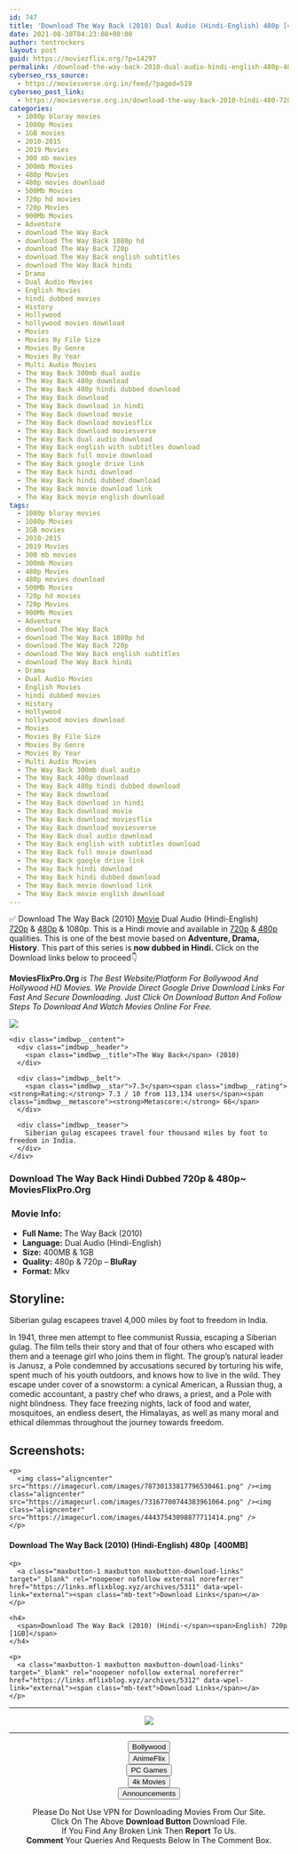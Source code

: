 ```yaml
---
id: 747
title: 'Download The Way Back (2010) Dual Audio (Hindi-English) 480p [400MB] || 720p [1GB]'
date: 2021-08-30T04:23:08+00:00
author: tentrockers
layout: post
guid: https://moviezflix.org/?p=14297
permalink: /download-the-way-back-2010-dual-audio-hindi-english-480p-400mb-720p-1gb/
cyberseo_rss_source:
  - https://moviesverse.org.in/feed/?paged=519
cyberseo_post_link:
  - https://moviesverse.org.in/download-the-way-back-2010-hindi-480-720p/
categories:
  - 1080p bluray movies
  - 1080p Movies
  - 1GB movies
  - 2010-2015
  - 2019 Movies
  - 300 mb movies
  - 300mb Movies
  - 480p Movies
  - 480p movies download
  - 500Mb Movies
  - 720p hd movies
  - 720p Movies
  - 900Mb Movies
  - Adventure
  - download The Way Back
  - download The Way Back 1080p hd
  - download The Way Back 720p
  - download The Way Back english subtitles
  - download The Way Back hindi
  - Drama
  - Dual Audio Movies
  - English Movies
  - hindi dubbed movies
  - History
  - Hollywood
  - hollywood movies download
  - Movies
  - Movies By File Size
  - Movies By Genre
  - Movies By Year
  - Multi Audio Movies
  - The Way Back 300mb dual audio
  - The Way Back 480p download
  - The Way Back 480p hindi dubbed download
  - The Way Back download
  - The Way Back download in hindi
  - The Way Back download movie
  - The Way Back download moviesflix
  - The Way Back download moviesverse
  - The Way Back dual audio download
  - The Way Back english with subtitles download
  - The Way Back full movie download
  - The Way Back google drive link
  - The Way Back hindi download
  - The Way Back hindi dubbed download
  - The Way Back movie download link
  - The Way Back movie english download
tags:
  - 1080p bluray movies
  - 1080p Movies
  - 1GB movies
  - 2010-2015
  - 2019 Movies
  - 300 mb movies
  - 300mb Movies
  - 480p Movies
  - 480p movies download
  - 500Mb Movies
  - 720p hd movies
  - 720p Movies
  - 900Mb Movies
  - Adventure
  - download The Way Back
  - download The Way Back 1080p hd
  - download The Way Back 720p
  - download The Way Back english subtitles
  - download The Way Back hindi
  - Drama
  - Dual Audio Movies
  - English Movies
  - hindi dubbed movies
  - History
  - Hollywood
  - hollywood movies download
  - Movies
  - Movies By File Size
  - Movies By Genre
  - Movies By Year
  - Multi Audio Movies
  - The Way Back 300mb dual audio
  - The Way Back 480p download
  - The Way Back 480p hindi dubbed download
  - The Way Back download
  - The Way Back download in hindi
  - The Way Back download movie
  - The Way Back download moviesflix
  - The Way Back download moviesverse
  - The Way Back dual audio download
  - The Way Back english with subtitles download
  - The Way Back full movie download
  - The Way Back google drive link
  - The Way Back hindi download
  - The Way Back hindi dubbed download
  - The Way Back movie download link
  - The Way Back movie english download
---
```

<div class="thecontent clearfix">
  <p>
    ✅ Download The Way Back (2010) <a href="https://moviesverse.org.in/category/movies/" data-wpel-link="internal">Movie</a> Dual Audio (Hindi-English) <a href="https://moviesverse.org.in/720p-movies/" data-wpel-link="internal">720p</a>&nbsp;&&nbsp;<a href="https://moviesverse.org.in/480p-movies/" data-wpel-link="internal">480p</a> & 1080p. This is a Hindi movie and available in <a href="https://moviesverse.org.in/720p-movies/" data-wpel-link="internal">720p</a>&nbsp;&&nbsp;<a href="https://moviesverse.org.in/480p-movies/" data-wpel-link="internal">480p</a> qualities. This is one of the best movie based on <strong>Adventure, Drama, History</strong>. This part of this series is <strong>now dubbed in <span>Hindi.&nbsp;</span></strong><span>Click on the Download links below to proceed👇</span>
  </p>
  
  <p>
    <strong><span>MoviesFlixPro.Org&nbsp;</span></strong><em>is The Best Website/Platform For Bollywood And Hollywood HD Movies. We Provide Direct Google Drive Download Links For Fast And Secure Downloading. Just Click On Download Button And Follow Steps To&nbsp;Download And Watch Movies Online For Free.</em>
  </p>
  
  <div class="imdbwp imdbwp--movie dark">
    <div class="imdbwp__thumb">
      <a class="imdbwp__link" target="_blank" title="The Way Back" href="https://www.imdb.com/title/tt1023114/" rel="nofollow external noopener noreferrer" data-wpel-link="external"><img class="imdbwp__img" src="https://m.media-amazon.com/images/M/MV5BMTg5MTc5MTM3Ml5BMl5BanBnXkFtZTcwMDI2NzgwNA@@._V1_SX300.jpg" /></a>
    </div>
    
    <div class="imdbwp__content">
      <div class="imdbwp__header">
        <span class="imdbwp__title">The Way Back</span> (2010)
      </div>
      
      <div class="imdbwp__belt">
        <span class="imdbwp__star">7.3</span><span class="imdbwp__rating"><strong>Rating:</strong> 7.3 / 10 from 113,134 users</span><span class="imdbwp__metascore"><strong>Metascore:</strong> 66</span>
      </div>
      
      <div class="imdbwp__teaser">
        Siberian gulag escapees travel four thousand miles by foot to freedom in India.
      </div>
    </div>
  </div>
  
  <h3>
    <span>Download The Way Back Hindi Dubbed 720p & 480p~ MoviesFlixPro.Org</span>
  </h3>
  
  <h3>
    <span>&nbsp;Movie Info:&nbsp;</span>
  </h3>
  
  <ul>
    <li>
      <strong>Full Name: </strong>The Way Back (2010)
    </li>
    <li>
      <strong>Language:</strong> Dual Audio (Hindi-English)
    </li>
    <li>
      <strong>Size:</strong> 400MB & 1GB
    </li>
    <li>
      <strong>Quality:</strong> 480p & 720p – <span><strong>BluRay</strong></span>
    </li>
    <li>
      <strong>Format:</strong>&nbsp;Mkv
    </li>
  </ul>
  
  <h2>
    <span>Storyline:</span>
  </h2>
  
  <p>
    Siberian gulag escapees travel 4,000 miles by foot to freedom in India.
  </p>
  
  <div>
    In 1941, three men attempt to flee communist Russia, escaping a Siberian gulag. The film tells their story and that of four others who escaped with them and a teenage girl who joins them in flight. The group’s natural leader is Janusz, a Pole condemned by accusations secured by torturing his wife, spent much of his youth outdoors, and knows how to live in the wild. They escape under cover of a snowstorm: a cynical American, a Russian thug, a comedic accountant, a pastry chef who draws, a priest, and a Pole with night blindness. They face freezing nights, lack of food and water, mosquitoes, an endless desert, the Himalayas, as well as many moral and ethical dilemmas throughout the journey towards freedom.
  </div>
  
  <div class="summary_text">
    <h2>
      <span>Screenshots:</span>
    </h2>
    
    <p>
      <img class="aligncenter" src="https://imagecurl.com/images/78730133817796530461.png" /><img class="aligncenter" src="https://imagecurl.com/images/73167700744383961064.png" /><img class="aligncenter" src="https://imagecurl.com/images/44437543098877711414.png" />
    </p>
  </div>
  
  <div class="inline canwrap">
    <h4>
      <span>Download The Way Back (2010) (Hindi-English) </span><span>480p&nbsp; [400MB]</span>
    </h4>
    
    <p>
      <a class="maxbutton-1 maxbutton maxbutton-download-links" target="_blank" rel="noopener nofollow external noreferrer" href="https://links.mflixblog.xyz/archives/5311" data-wpel-link="external"><span class="mb-text">Download Links</span></a>
    </p>
    
    <h4>
      <span>Download The Way Back (2010) (Hindi-</span><span>English) 720p [1GB]</span>
    </h4>
    
    <p>
      <a class="maxbutton-1 maxbutton maxbutton-download-links" target="_blank" rel="noopener nofollow external noreferrer" href="https://links.mflixblog.xyz/archives/5312" data-wpel-link="external"><span class="mb-text">Download Links</span></a>
    </p>
  </div>
</div>

<center>
  </p> 
  
  <hr />
  
  <p>
    <a href="http://gdrivepro.xyz/join.php" data-wpel-link="external" target="_blank" rel="nofollow external noopener noreferrer"><img src="https://i.imgur.com/FhMdWdW.png" /></a>
  </p>
  
  <hr />
  
  <p>
    <a href="https://dogemovies.xyz" target="_blank" data-wpel-link="external" rel="nofollow external noopener noreferrer"><button class="button button5">Bollywood</button></a><br /> <a href="https://animeflix.in" target="_blank" data-wpel-link="external" rel="nofollow external noopener noreferrer"><button class="button button5">AnimeFlix</button></a><br /> <a href="https://gamesflix.net/" target="_blank" data-wpel-link="external" rel="nofollow external noopener noreferrer"><button class="button button5">PC Games</button></a><br /> <a href="https://uhdmovies.in" target="_blank" data-wpel-link="external" rel="nofollow external noopener noreferrer"><button class="button button5">4k Movies</button></a><br /> <a href="https://moviesverse.org.in/announcements/" target="_blank" data-wpel-link="internal" rel="noopener"><button class="button button5">Announcements</button></a>
  </p>
  
  <div class="alert alert-danger">
    Please Do Not Use VPN for Downloading Movies From Our Site.
  </div>
  
  <div class="alert alert-success">
    Click On The Above <strong>Download Button</strong> Download File.
  </div>
  
  <div class="alert alert-warning">
    If You Find Any Broken Link Then <strong>Report</strong> To Us.
  </div>
  
  <div class="alert alert-info">
    <strong>Comment</strong> Your Queries And Requests Below In The Comment Box.
  </div>
  
  <p>
    </center>
  </p>